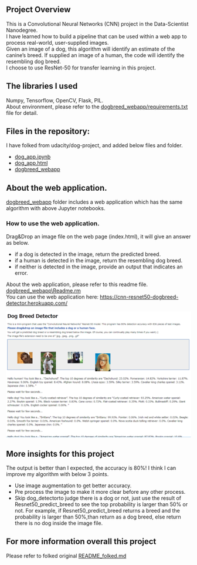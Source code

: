 ﻿[//]: # (Image References)

[image1]: ./images/sample_dog_output.png "Sample Output"
[image2]: ./images/vgg16_model.png "VGG-16 Model Keras Layers"
[image3]: ./images/vgg16_model_draw.png "VGG16 Model Figure"
[image4]: ./dogbreed_webapp/webappSnap.PNG "Web Application Example"


## Project Overview  
This is a Convolutional Neural Networks (CNN) project in the Data-Scientist Nanodegree.  
I have learned how to build a pipeline that can be used within a web app to process real-world, user-supplied images.    
Given an image of a dog, this algorithm will identify an estimate of the canine’s breed.  If supplied an image of a human, the code will identify the resembling dog breed.   
I choose to use ResNet-50 for transfer learning in this project.

## The libraries I used
Numpy, Tensorflow, OpenCV, Flask, PIL.      
About environment, please refer to the [dogbreed_webapp/requirements.txt](https://github.com/Data-Semi/dog-project-CNN/blob/master/dogbreed_webapp/requirements.txt) file for detail.  

## Files in the repository:  
I have folked from udacity/dog-project, and added below files and folder.  
+ [dog_app.ipynb](https://github.com/Data-Semi/dog-project-CNN/blob/master/dog_app.ipynb)  
+ [dog_app.html](https://github.com/Data-Semi/dog-project-CNN/blob/master/dog_app.html)  
+ [dogbreed_webapp](https://github.com/Data-Semi/dog-project-CNN/tree/master/dogbreed_webapp)  

## About the web application.
[dogbreed_webapp](https://github.com/Data-Semi/dog-project-CNN/tree/master/dogbreed_webapp) folder includes a web application which has the same algorithm with above Jupyter notebooks.  
### How to use the web application.  
 Drag&Drop an image file on the web page (index.html), it will give an answer as below.  
- if a dog is detected in the image, return the predicted breed.  
- if a human is detected in the image, return the resembling dog breed.  
- if neither is detected in the image, provide an output that indicates an error.  

About the web application, please refer to this readme file. [dogbreed_webapp\Readme.rm](https://github.com/Data-Semi/dog-project-CNN/blob/master/dogbreed_webapp/Readme.rm)   
You can use the web application here: https://cnn-resnet50-dogbreed-detector.herokuapp.com/    
 
![Web Application Example][image4]  

## More insights for this project  
The output is better than I expected, the accuracy is 80%! I think I can improve my algorithm with below 3 points.  

+ Use image augmentation to get better accuracy.  
+ Pre process the image to make it more clear before any other process.  
+ Skip dog_detectorto judge there is a dog or not, just use the result of Resnet50_predict_breed to see the top probability is larger than 50% or not. For example, if Resnet50_predict_breed returns a breed and the probability is larger than 50%,than return as a dog breed, else return there is no dog inside the image file.  
## For more information overall this project    
Please refer to folked original [README_folked.md](https://github.com/Data-Semi/dog-project-CNN/blob/master/README_folked.md)  

